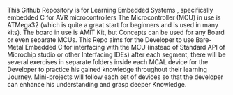 This Github Repository is for Learning Embedded Systems , specifically embedded C for AVR microcontrollers 
The Microcontroller (MCU) in use is ATMega32 (which is quite a great start for beginners and is used in many kits). The board in use is AMIT Kit, but Concepts can be used for any Board 
or even separate MCUs.
This Repo aims for the Developer to use Bare-Metal Embedded C for interfacing with the MCU (instead of Standard API of Microchip studio or other Interfacing IDEs)
after each segment, there will be several exercises in separate folders inside each MCAL device for the Developer to practice his gained knowledge throughout their learning Journey.
Mini-projects will follow each set of devices so that the developer can enhance his understanding and grasp deeper Knowledge.


